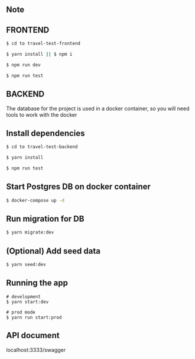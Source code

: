 ## Note
## FRONTEND
```bash
$ cd to travel-test-frontend

$ yarn install || $ npm i

$ npm run dev

$ npm run test

```
## BACKEND
The database for the project is used in a docker container, so you will need tools to work with the docker

## Install dependencies

```bash
$ cd to travel-test-backend

$ yarn install

$ npm run test
```

## Start Postgres DB on docker container

```bash
$ docker-compose up -d
```

## Run migration for DB

```bash
$ yarn migrate:dev
```

## (Optional) Add seed data

```bash
$ yarn seed:dev
```

## Running the app

```bashs
# development
$ yarn start:dev

# prod mode
$ yarn run start:prod

```

## API document

localhost:3333/swagger